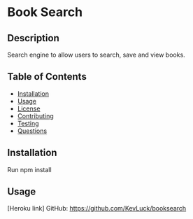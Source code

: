 
# Book Search

## Description
Search engine to allow users to search, save and view books.


## Table of Contents
- [Installation](#installation)
- [Usage](#usage)
- [License](#license)
- [Contributing](#contributing)
- [Testing](#testing)
- [Questions](#questions)

## Installation
Run npm install

## Usage
[Heroku link]
GitHub: https://github.com/KevLuck/booksearch
